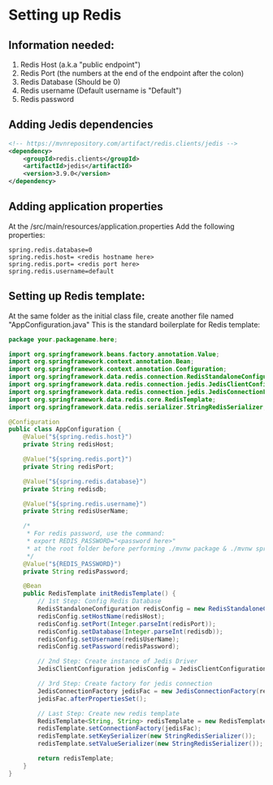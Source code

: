 # Setting up Redis

## Information needed:
1. Redis Host (a.k.a "public endpoint")
2. Redis Port (the numbers at the end of the endpoint after the colon)
3. Redis Database (Should be 0)
4. Redis username (Default username is "Default")
5. Redis password

## Adding Jedis dependencies
```xml
<!-- https://mvnrepository.com/artifact/redis.clients/jedis -->
<dependency>
    <groupId>redis.clients</groupId>
    <artifactId>jedis</artifactId>
    <version>3.9.0</version>
</dependency>
```
## Adding application properties
At the <root>/src/main/resources/application.properties
Add the following properties:
```
spring.redis.database=0
spring.redis.host= <redis hostname here>
spring.redis.port= <redis port here>
spring.redis.username=default
```

## Setting up Redis template:
At the same folder as the initial class file, create another file named "AppConfiguration.java"
This is the standard boilerplate for Redis template:
```java
package your.packagename.here;

import org.springframework.beans.factory.annotation.Value;
import org.springframework.context.annotation.Bean;
import org.springframework.context.annotation.Configuration;
import org.springframework.data.redis.connection.RedisStandaloneConfiguration;
import org.springframework.data.redis.connection.jedis.JedisClientConfiguration;
import org.springframework.data.redis.connection.jedis.JedisConnectionFactory;
import org.springframework.data.redis.core.RedisTemplate;
import org.springframework.data.redis.serializer.StringRedisSerializer;

@Configuration
public class AppConfiguration {
    @Value("${spring.redis.host}")
    private String redisHost;

    @Value("${spring.redis.port}")
    private String redisPort;

    @Value("${spring.redis.database}")
    private String redisdb;

    @Value("${spring.redis.username}")
    private String redisUserName;

    /*
     * For redis password, use the command:
     * export REDIS_PASSWORD="<password here>"
     * at the root folder before performing ./mvnw package & ./mvnw spring-boot:run
     */
    @Value("${REDIS_PASSWORD}")
    private String redisPassword;

    @Bean
    public RedisTemplate initRedisTemplate() {
        // 1st Step: Config Redis Database
        RedisStandaloneConfiguration redisConfig = new RedisStandaloneConfiguration();
        redisConfig.setHostName(redisHost);
        redisConfig.setPort(Integer.parseInt(redisPort));
        redisConfig.setDatabase(Integer.parseInt(redisdb));
        redisConfig.setUsername(redisUserName);
        redisConfig.setPassword(redisPassword);

        // 2nd Step: Create instance of Jedis Driver
        JedisClientConfiguration jedisConfig = JedisClientConfiguration.builder().build();

        // 3rd Step: Create factory for jedis connection
        JedisConnectionFactory jedisFac = new JedisConnectionFactory(redisConfig, jedisConfig);
        jedisFac.afterPropertiesSet();

        // Last Step: Create new redis template
        RedisTemplate<String, String> redisTemplate = new RedisTemplate<>();
        redisTemplate.setConnectionFactory(jedisFac);
        redisTemplate.setKeySerializer(new StringRedisSerializer());
        redisTemplate.setValueSerializer(new StringRedisSerializer());

        return redisTemplate;
    }
}

```